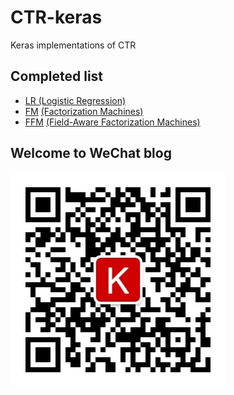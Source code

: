 # CTR-keras
Keras implementations of CTR


## Completed list
- [LR (Logistic Regression)](/CTR/LR.py)
- [FM](/CTR/FM.py) [(Factorization Machines)](https://www.csie.ntu.edu.tw/~b97053/paper/Rendle2010FM.pdf)
- [FFM](/CTR/FFM.py) [(Field-Aware Factorization Machines)](https://www.csie.ntu.edu.tw/~cjlin/papers/ffm.pdf)


## Welcome to WeChat blog
![](qrcode_for_gh_213bdb5b4f27_344.jpg)

